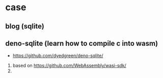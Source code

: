# case

## blog (sqlite)

## deno-sqlite (learn how to compile c into wasm)

* https://github.com/dyedgreen/deno-sqlite/

1. based on https://github.com/WebAssembly/wasi-sdk/
2. 